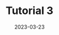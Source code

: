 ---
layout: default+toc
title: Tutorial 3
authors:
  - Jane Doe
  - John Doe
date: 2023-03-23
tags:
  - R
  - visualization
summary: This tutorial will teach you common visualizations methods in the R programming language.
type: tutorial
---